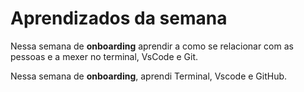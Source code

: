 # Aprendizados da semana

Nessa semana de **onboarding** aprendir a como se relacionar com as pessoas e a mexer no terminal, VsCode e Git.

Nessa semana de **onboarding**, aprendi Terminal, Vscode e GitHub.